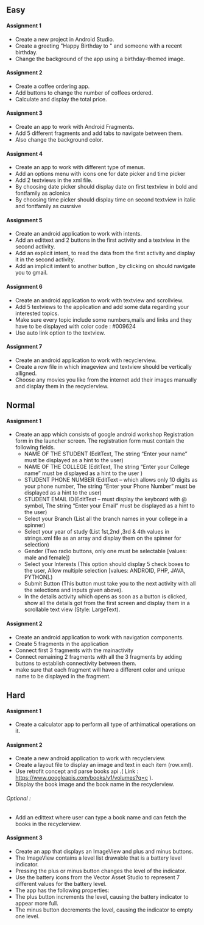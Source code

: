 ## Easy

#### Assignment 1 
* Create a new project in Android Studio.
* Create a greeting  "Happy Birthday to " and someone with a recent birthday.
* Change the background of the app using a birthday-themed image.

#### Assignment 2
* Create a coffee ordering app.
* Add buttons to change the number of coffees ordered.
* Calculate and display the total price.

#### Assignment 3
* Create an app to work with Android Fragments.
* Add 5 different fragments and add tabs to navigate between them.
* Also change the background color.

#### Assignment 4
* Create an app to work with different type of menus.
* Add an options menu with icons one for date picker and time picker
* Add 2 textviews in the xml file.
* By choosing date picker should display date on first textview in bold and fontfamily as aclonica
* By choosing time picker should display time on second textview in italic and fontfamily as cusrsive

#### Assignment 5
* Create an android application to work with intents.
* Add an edittext and 2 buttons in the first activity and a textview in the second activity.
* Add an explicit intent, to read the data from the first activity and display it in the second activity.
* Add an implicit imtent to another button , by clicking on should navigate you to gmail.

#### Assignment 6
* Create an android application to work with textview and scrollview.
* Add 5 textviews to the application and add some data regarding your interested topics.
* Make sure every topic include some numbers,mails and links and they have to be displayed with color code : #009624
* Use auto link option to the textview.

#### Assignment 7
* Create an android application to work with recyclerview.
* Create a row file in which imageview and textview should be vertically alligned.
* Choose any movies you like from the internet add their images manually and display them in the recyclerview.

## Normal

#### Assignment 1
* Create an app which consists of google android workshop Registration form in the launcher screen. The registration form must contain the following fields.
  * NAME OF THE STUDENT (EditText, The string “Enter your name” must be displayed as a hint to the user)
  * NAME OF THE COLLEGE (EditText, The string “Enter your College name” must be displayed as a hint to the user )
  * STUDENT PHONE NUMBER (EditText – which allows only 10 digits as your phone number, The string “Enter your Phone Number” must be displayed as a hint to the user)
  * STUDENT EMAIL ID(EditText – must display the keyboard with @ symbol, The string “Enter your  Email” must be displayed as a hint to the user)
  * Select your Branch (List all the branch names in your college in a spinner)
  * Select your year of study (List 1st,2nd ,3rd & 4th values in strings.xml file as an array and display them on the spinner for selection)
  * Gender (Two radio buttons, only one must be selectable [values: male and female])
  * Select your Interests (This option should display 5 check boxes to the user, Allow multiple selection [values: ANDROID, PHP, JAVA, PYTHON].)
  * Submit Button (This button must take you to the next activity with all the selections and inputs given above).
  * In the details activity which opens as soon as a button is clicked, show all the details got from the first screen and display them in a scrollable text view (Style: LargeText).
  
#### Assignment 2
* Create an android application to work with navigation components.
* Create 5 fragments in the application
* Connect first 3 fragments with the mainactivity 
* Connect remaining 2 fragments with all the 3 fragments by adding buttons to establish connectivity between them.
* make sure that each fragment will have a different color and unique name to be displayed in the fragment.

## Hard

#### Assignment 1
* Create a calculator app to perform all type of arthimatical operations on it.

#### Assignment 2
* Create a new android application to work with recyclerview.
* Create a layout file to display an image and text in each item (row.xml).
* Use retrofit concept and parse books api .( Link : https://www.googleapis.com/books/v1/volumes?q=c ).
* Display the book image and the book name in the recyclerview.
 ###### Optional :
  * Add an edittext where user can type a book name and can fetch the books in the recyclerview.
  
#### Assignment 3
* Create an app that displays an ImageView and plus and minus buttons.
* The ImageView contains a level list drawable that is a battery level indicator.
* Pressing the plus or minus button changes the level of the indicator.
* Use the battery icons from the Vector Asset Studio to represent 7 different values for the battery level.
 * The app has the following properties:
  * The plus button increments the level, causing the battery indicator to appear more full.
  * The minus button decrements the level, causing the indicator to empty one level.
